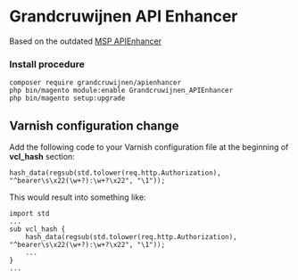 # Grandcruwijnen API Enhancer

Based on the outdated [MSP APIEnhancer](https://github.com/magespecialist/m2-MSP_APIEnhancer)

### Install procedure
```
composer require grandcruwijnen/apienhancer
php bin/magento module:enable Grandcruwijnen_APIEnhancer
php bin/magento setup:upgrade
```

## Varnish configuration change
Add the following code to your Varnish configuration file at the beginning of **vcl_hash** section:
```
hash_data(regsub(std.tolower(req.http.Authorization), "^bearer\s\x22(\w+?):\w+?\x22", "\1"));
```

This would result into something like:
```
import std
...
sub vcl_hash {
    hash_data(regsub(std.tolower(req.http.Authorization), "^bearer\s\x22(\w+?):\w+?\x22", "\1"));
    ...
}
...
